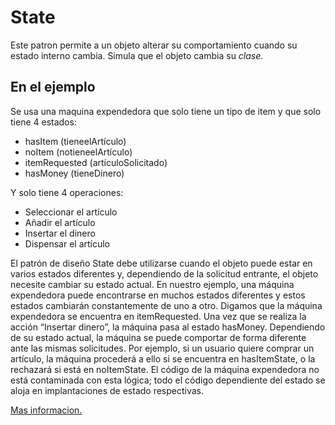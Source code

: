 # State

Este patron permite a un objeto alterar su comportamiento cuando su estado interno cambia. Simula que el objeto cambia
su _clase_.

## En el ejemplo

Se usa una maquina expendedora que solo tiene un tipo de item y que solo tiene 4 estados:

- hasItem (tieneelArtículo)
- noItem (notieneelArtículo)
- itemRequested (artículoSolicitado)
- hasMoney (tieneDinero)

Y solo tiene 4 operaciones:

- Seleccionar el artículo
- Añadir el artículo
- Insertar el dinero
- Dispensar el artículo

El patrón de diseño State debe utilizarse cuando el objeto puede estar en varios estados diferentes y, dependiendo de la solicitud entrante, el objeto necesite cambiar su estado actual.
En nuestro ejemplo, una máquina expendedora puede encontrarse en muchos estados diferentes y estos estados cambiarán constantemente de uno a otro. Digamos que la máquina expendedora se encuentra en itemRequested. Una vez que se realiza la acción “Insertar dinero”, la máquina pasa al estado hasMoney.
Dependiendo de su estado actual, la máquina se puede comportar de forma diferente ante las mismas solicitudes. Por ejemplo, si un usuario quiere comprar un artículo, la máquina procederá a ello si se encuentra en hasItemState, o la rechazará si está en noItemState.
El código de la máquina expendedora no está contaminada con esta lógica; todo el código dependiente del estado se aloja en implantaciones de estado respectivas.

[Mas informacion.](https://refactoring.guru/es/design-patterns/state)
